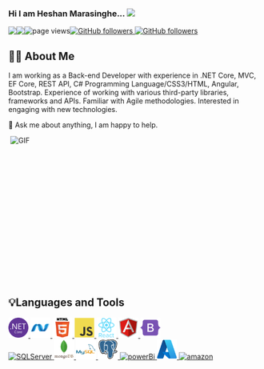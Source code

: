 ### Hi I am Heshan Marasinghe... <img src="https://media.giphy.com/media/hvRJCLFzcasrR4ia7z/giphy.gif" width="25px">

<a href="https://www.linkedin.com/in/heshan-marasinghe-8a5265172/">
  <img align="left" src="https://img.shields.io/badge/linkedin-%230077B5.svg?&style=for-the-badge&logo=linkedin&logoColor=white" height=25>
</a> 
<a href="#">
  <img align="left" src="https://img.shields.io/badge/twitter-%231DA1F2.svg?&style=for-the-badge&logo=twitter&logoColor=white" height=25>
</a> 
<a href="https://github.com/heshanmarasinghe/">
  <img align="left" src="https://komarev.com/ghpvc/?username=heshanmarasinghe" alt="page views" />
</a>
<a href="https://github.com/heshanmarasinghe?tab=followers">
  <img alt="GitHub followers" src="https://img.shields.io/github/followers/heshanmarasinghe?color=green&logo=github">
</a>
<a href="https://github.com/heshanmarasinghe?tab=stars">
  <img alt="GitHub followers" src="https://img.shields.io/github/stars/heshanmarasinghe?color=yellow&logo=github">
</a>

## 👨‍💻 About Me

I am working as a Back-end Developer with experience in .NET Core, MVC, EF Core, REST API, C# Programming Language/CSS3/HTML, Angular, Bootstrap. Experience of working with various third-party libraries, frameworks and APIs. Familiar with Agile methodologies. Interested in engaging with new technologies.

💬 Ask me about anything, I am happy to help.

<img align="right" alt="GIF" src="https://media1.giphy.com/media/RbDKaczqWovIugyJmW/giphy.gif?cid=ecf05e47bnlac8ke2qm1e6yxybz9sadyvzgztl7erb56p9on&rid=giphy.gif&ct=g" width="500" height="320" />

## 💡Languages and Tools

<p align="left">
  
<a href="https://dotnet.microsoft.com/en-us/download/dotnet-framework" target="_blank"> <img src="https://github.com/devicons/devicon/blob/master/icons/dotnetcore/dotnetcore-original.svg" alt=">.NETCore" width="40" height="40"/> </a>
 <a href="https://dotnet.microsoft.com/en-us/download/dotnet-framework" target="_blank"> <img src="https://github.com/devicons/devicon/blob/master/icons/dot-net/dot-net-original.svg" alt="NET" width="40" height="40"/> </a>
<a href="https://www.w3.org/html/" target="_blank"> <img src="https://raw.githubusercontent.com/devicons/devicon/master/icons/html5/html5-original-wordmark.svg" alt="html5" width="40" height="40"/> </a>
<a href="https://developer.mozilla.org/en-US/docs/Web/JavaScript" target="_blank"> <img src="https://raw.githubusercontent.com/devicons/devicon/master/icons/javascript/javascript-original.svg" alt="javascript" width="40" height="40"/> </a>
<a href="https://reactjs.org/" target="_blank"> <img src="https://raw.githubusercontent.com/devicons/devicon/master/icons/react/react-original-wordmark.svg" alt="react" width="40" height="40"/> </a>
<a href="https://angular.io/" target="_blank"> <img src="https://raw.githubusercontent.com/devicons/devicon/master/icons/angularjs/angularjs-original.svg" alt=“angular” width="40" height="40"/> </a> 
<a href="https://getbootstrap.com/" target="_blank"> <img src="https://raw.githubusercontent.com/devicons/devicon/master/icons/bootstrap/bootstrap-plain.svg" alt=“bootstrap” width="40" height="40"/> </a><br>
<a href="https://www.microsoft.com/en-us/sql-server/sql-server-downloads" target="_blank"> <img src="http://idwbi.com/wp-content/uploads/2017/04/backup-sql-server-ret.png" alt="SQLServer" width="40" height="40"/> </a>
<a href="https://www.mongodb.com/" target="_blank"> <img src="https://raw.githubusercontent.com/devicons/devicon/master/icons/mongodb/mongodb-original-wordmark.svg" alt="mongodb" width="40" height="40"/> </a>
<a href="https://www.mysql.com/" target="_blank"> <img src="https://raw.githubusercontent.com/devicons/devicon/master/icons/mysql/mysql-original-wordmark.svg" alt="mysql" width="40" height="40"/> </a>
<a href="https://www.postgresql.org/" target="_blank"> <img src="https://github.com/devicons/devicon/blob/master/icons/postgresql/postgresql-original.svg" alt="postgreSQL" width="40" height="40"/> </a>
<a href="https://powerbi.microsoft.com/en-us/" target="_blank"> <img src="https://cdn.freelogovectors.net/wp-content/uploads/2017/04/power-bi-logo.png" alt="powerBi" width="40" height="40"/> </a>
<a href="https://azure.microsoft.com/en-us/" target="_blank"> <img src="https://github.com/devicons/devicon/blob/master/icons/azure/azure-original.svg" alt="azure" width="40" height="40"/> </a>
<a href="https://aws.amazon.com/" target="_blank"> <img src="https://pbs.twimg.com/profile_images/1351700750993223681/NNJK6vzE_400x400.jpg" alt="amazon" width="40" height="40"/> </a>
</p>




